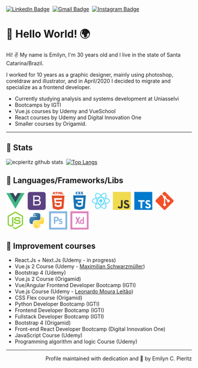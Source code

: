 [![Linkedin Badge](https://img.shields.io/badge/-LinkedIn-blue?style=flat-square&logo=Linkedin&logoColor=white&link=https://www.linkedin.com/in/ecpieritz/)](https://www.linkedin.com/in/ecpieritz/)&nbsp;
[![Gmail Badge](https://img.shields.io/badge/-Gmail-c14438?style=flat-square&logo=Gmail&logoColor=white&link=mailto:ecpieritz@gmail.com)](mailto:ecpieritz@gmail.com)&nbsp;
[![Instagram Badge](https://img.shields.io/badge/-Instagram-purple?style=flat-square&logo=Instagram&logoColor=white&link=https://www.instagram.com/ecpieritz/)](https://www.instagram.com/ecpieritz/)

# 👋 Hello World! 🌍

Hi! :v: My name is Emilyn, I'm 30 years old and I live in the state of Santa Catarina/Brazil.

I worked for 10 years as a graphic designer, mainly using photoshop, coreldraw and illustrator, and in April/2020 I decided to migrate and specialize as a frontend developer. 

- Currently studying analysis and systems development at Uniasselvi
- Bootcamps by IGTI
- Vue.js courses by Udemy and VueSchool
- React courses by Udemy and Digital Innovation One
- Smaller courses by Origamid.

---

## 💬 Stats 

![ecpieritz github stats](https://github-readme-stats.vercel.app/api?username=ecpieritz&show_icons=true&theme=radical)<span>&nbsp;&nbsp;</span>[![Top Langs](https://github-readme-stats.vercel.app/api/top-langs/?username=ecpieritz&layout=compact&theme=radical)](https://github.com/ecpieritz/github-readme-stats)

## :minidisc: Languages/Frameworks/Libs 

<p align="left">
    <img src="https://raw.githubusercontent.com/devicons/devicon/master/icons/vuejs/vuejs-original.svg" alt="vue" width="50" height="50" />&nbsp;
    <img src="https://raw.githubusercontent.com/devicons/devicon/master/icons/bootstrap/bootstrap-plain.svg" alt="bootstrap" width="50" height="50" />&nbsp;
    <img src="https://raw.githubusercontent.com/devicons/devicon/master/icons/html5/html5-plain-wordmark.svg" alt="html5" width="50" height="50" />&nbsp;
    <img src="https://raw.githubusercontent.com/devicons/devicon/master/icons/css3/css3-plain-wordmark.svg" alt="css3" width="50" height="50" />&nbsp;
    <img src="https://raw.githubusercontent.com/devicons/devicon/master/icons/react/react-original.svg" alt="react" width="50" height="50" />&nbsp;
    <img src="https://raw.githubusercontent.com/devicons/devicon/master/icons/javascript/javascript-original.svg" alt="javascript" width="50" height="50" />&nbsp;
    <img src="https://raw.githubusercontent.com/devicons/devicon/master/icons/typescript/typescript-plain.svg" alt="typescript" width="50" height="50" />&nbsp;
    <img src="https://raw.githubusercontent.com/devicons/devicon/master/icons/git/git-plain.svg" alt="git" width="50" height="50" />&nbsp;
    <img src="https://raw.githubusercontent.com/devicons/devicon/master/icons/nodejs/nodejs-original.svg" alt="nodejs" width="50" height="50" />&nbsp;
    <img src="https://raw.githubusercontent.com/devicons/devicon/master/icons/python/python-original.svg" alt="python" width="50" height="50" />&nbsp;
    <img src="https://raw.githubusercontent.com/devicons/devicon/master/icons/photoshop/photoshop-line.svg" alt="photoshop" width="50" height="50" />&nbsp;
    <img src="https://raw.githubusercontent.com/devicons/devicon/master/icons/xd/xd-line.svg" alt="xd" width="50" height="50" />
</p>

##  :blue_book: Improvement courses
- React.Js + Next.Js (Udemy - in progress)
- Vue.js 2 Course (Udemy - <a href="https://www.udemy.com/user/maximilian-schwarzmuller/" target="_blank">Maximilian Schwarzmüller</a>)
- Bootstrap 4 (Udemy)
- Vue.js 2 Course (Origamid)
- Vue/Angular Frontend Developer Bootcamp (IGTI)
- Vue.js Course (Udemy - <a href="https://www.udemy.com/user/leonardomouraleitao/" target="_blank">Leonardo Moura Leitão</a>)
- CSS Flex course (Origamid)
- Python Developer Bootcamp (IGTI)
- Frontend Developer Bootcamp (IGTI)
- Fullstack Developer Bootcamp (IGTI)
- Bootstrap 4 (Origamid)
- Front-end React Developer Bootcamp (Digital Innovation One)
- JavaScript Course (Udemy)
- Programming algorithm and logic Course (Udemy)

---
<p align = "right">Profile maintained with dedication and 💙 by Emilyn C. Pieritz</p>
